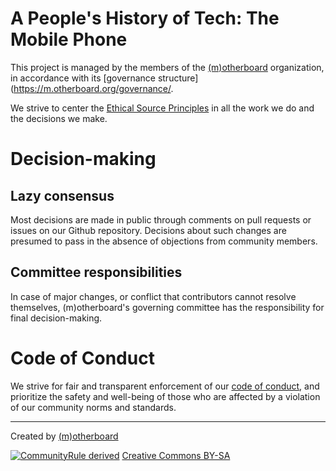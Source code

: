 # A People's History of Tech: The Mobile Phone

This project is managed by the members of the [(m)otherboard](https://m.otherboard.org) organization, in accordance with its [governance structure](https://m.otherboard.org/governance/.

We strive to center the [Ethical Source Principles](https://ethicalsource.dev/principles/) in all the work we do and the decisions we make.

# Decision-making

## Lazy consensus
Most decisions are made in public through comments on pull requests or issues on our Github repository. Decisions about such changes are presumed to pass in the absence of objections from community members.

## Committee responsibilities
In case of major changes, or conflict that contributors cannot resolve themselves, (m)otherboard's governing committee has the responsibility for final decision-making.

# Code of Conduct
We strive for fair and transparent enforcement of our [code of conduct](https://github.com/EthicalSource/phot-the-mobile-phone/blob/release/CODE_OF_CONDUCT.md), and prioritize the safety and well-being of those who are affected by a violation of our community norms and standards.

---

Created by [(m)otherboard](https://m.otherboard.org)

[![CommunityRule derived](https://communityrule.info/assets/CommunityRule-derived-000000.svg)](https://communityrule.info)
[Creative Commons BY-SA](https://creativecommons.org/licenses/by-sa/4.0/)
